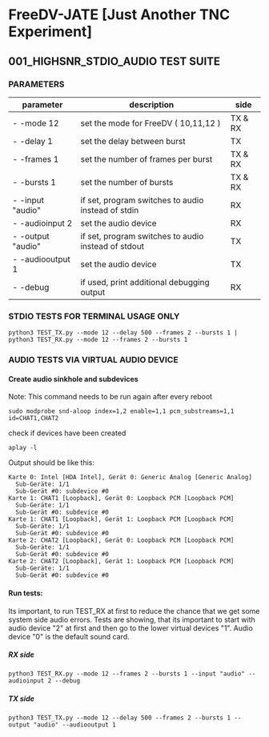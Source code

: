 
# FreeDV-JATE [Just Another TNC Experiment]

## 001_HIGHSNR_STDIO_AUDIO TEST SUITE

### PARAMETERS
| parameter | description | side
|--|--|--|
| - -mode 12 | set the mode for FreeDV ( 10,11,12 ) | TX & RX
| - -delay 1 | set the delay between burst | TX
| - -frames 1 | set the number of frames per burst | TX & RX
| - -bursts 1 | set the number of bursts | TX & RX
| - -input "audio" | if set, program switches to audio instead of stdin | RX
| - -audioinput 2 | set the audio device | RX
| - -output "audio" | if set, program switches to audio instead of stdout | TX
| - -audiooutput 1 | set the audio device | TX
| - -debug | if used, print additional debugging output | RX
  	


### STDIO TESTS FOR TERMINAL USAGE ONLY

    python3 TEST_TX.py --mode 12 --delay 500 --frames 2 --bursts 1 | python3 TEST_RX.py --mode 12 --frames 2 --bursts 1



### AUDIO TESTS VIA VIRTUAL AUDIO DEVICE

 #### Create audio sinkhole and subdevices
 Note: This command needs to be run again after every reboot
 ```
sudo modprobe snd-aloop index=1,2 enable=1,1 pcm_substreams=1,1 id=CHAT1,CHAT2 
```
check if devices have been created



    aplay -l
Output should be like this:


    Karte 0: Intel [HDA Intel], Gerät 0: Generic Analog [Generic Analog]
      Sub-Geräte: 1/1
      Sub-Gerät #0: subdevice #0
    Karte 1: CHAT1 [Loopback], Gerät 0: Loopback PCM [Loopback PCM]
      Sub-Geräte: 1/1
      Sub-Gerät #0: subdevice #0
    Karte 1: CHAT1 [Loopback], Gerät 1: Loopback PCM [Loopback PCM]
      Sub-Geräte: 1/1
      Sub-Gerät #0: subdevice #0
    Karte 2: CHAT2 [Loopback], Gerät 0: Loopback PCM [Loopback PCM]
      Sub-Geräte: 1/1
      Sub-Gerät #0: subdevice #0
    Karte 2: CHAT2 [Loopback], Gerät 1: Loopback PCM [Loopback PCM]
      Sub-Geräte: 1/1
      Sub-Gerät #0: subdevice #0

#### Run tests:
Its important, to run TEST_RX at first to reduce the chance that we get some system side audio errors. Tests are showing, that its important to start with audio device "2" at first and then go to the lower virtual devices "1". 
Audio device "0" is the default sound card. 

##### RX side

    python3 TEST_RX.py --mode 12 --frames 2 --bursts 1 --input "audio" --audioinput 2 --debug
    
##### TX side

    python3 TEST_TX.py --mode 12 --delay 500 --frames 2 --bursts 1 --output "audio" --audiooutput 1


